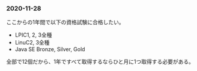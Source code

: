### 2020-11-28
ここからの1年間で以下の資格試験に合格したい。

* LPIC1, 2, 3全種
* LinuC2, 3全種
* Java SE Bronze, Silver, Gold

全部で12個だから、1年ですべて取得するならひと月に1つ取得する必要がある。
